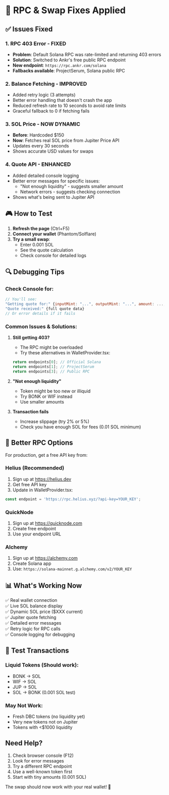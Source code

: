 # 🔧 RPC & Swap Fixes Applied

## ✅ Issues Fixed

### 1. **RPC 403 Error - FIXED**
- **Problem**: Default Solana RPC was rate-limited and returning 403 errors
- **Solution**: Switched to Ankr's free public RPC endpoint
- **New endpoint**: `https://rpc.ankr.com/solana`
- **Fallbacks available**: ProjectSerum, Solana public RPC

### 2. **Balance Fetching - IMPROVED**
- Added retry logic (3 attempts)
- Better error handling that doesn't crash the app
- Reduced refresh rate to 10 seconds to avoid rate limits
- Graceful fallback to 0 if fetching fails

### 3. **SOL Price - NOW DYNAMIC**
- **Before**: Hardcoded $150
- **Now**: Fetches real SOL price from Jupiter Price API
- Updates every 30 seconds
- Shows accurate USD values for swaps

### 4. **Quote API - ENHANCED**
- Added detailed console logging
- Better error messages for specific issues:
  - "Not enough liquidity" - suggests smaller amount
  - Network errors - suggests checking connection
- Shows what's being sent to Jupiter API

## 🎮 How to Test

1. **Refresh the page** (Ctrl+F5)
2. **Connect your wallet** (Phantom/Solflare)
3. **Try a small swap**:
   - Enter 0.001 SOL
   - See the quote calculation
   - Check console for detailed logs

## 🔍 Debugging Tips

### Check Console for:
```javascript
// You'll see:
"Getting quote for:" {inputMint: "...", outputMint: "...", amount: ..., slippageBps: ...}
"Quote received:" {full quote data}
// Or error details if it fails
```

### Common Issues & Solutions:

1. **Still getting 403?**
   - The RPC might be overloaded
   - Try these alternatives in WalletProvider.tsx:
   ```javascript
   return endpoints[0]; // Official Solana
   return endpoints[1]; // ProjectSerum
   return endpoints[3]; // Public RPC
   ```

2. **"Not enough liquidity"**
   - Token might be too new or illiquid
   - Try BONK or WIF instead
   - Use smaller amounts

3. **Transaction fails**
   - Increase slippage (try 2% or 5%)
   - Check you have enough SOL for fees (0.01 SOL minimum)

## 🚀 Better RPC Options

For production, get a free API key from:

### Helius (Recommended)
1. Sign up at https://helius.dev
2. Get free API key
3. Update in WalletProvider.tsx:
```javascript
const endpoint = 'https://rpc.helius.xyz/?api-key=YOUR_KEY';
```

### QuickNode
1. Sign up at https://quicknode.com
2. Create free endpoint
3. Use your endpoint URL

### Alchemy
1. Sign up at https://alchemy.com
2. Create Solana app
3. Use: `https://solana-mainnet.g.alchemy.com/v2/YOUR_KEY`

## 📊 What's Working Now

✅ Real wallet connection  
✅ Live SOL balance display  
✅ Dynamic SOL price ($XXX current)  
✅ Jupiter quote fetching  
✅ Detailed error messages  
✅ Retry logic for RPC calls  
✅ Console logging for debugging  

## 🧪 Test Transactions

### Liquid Tokens (Should work):
- BONK → SOL
- WIF → SOL
- JUP → SOL
- SOL → BONK (0.001 SOL test)

### May Not Work:
- Fresh DBC tokens (no liquidity yet)
- Very new tokens not on Jupiter
- Tokens with <$1000 liquidity

## Need Help?

1. Check browser console (F12)
2. Look for error messages
3. Try a different RPC endpoint
4. Use a well-known token first
5. Start with tiny amounts (0.001 SOL)

The swap should now work with your real wallet! 🎉